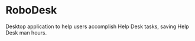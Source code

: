 # RoboDesk
Desktop application to help users accomplish Help Desk tasks, saving Help Desk man hours.
